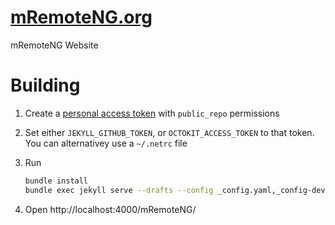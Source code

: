 # [mRemoteNG.org](https://mRemoteNG.org)
mRemoteNG Website

# Building
1. Create a [personal access token](https://help.github.com/articles/creating-an-access-token-for-command-line-use/) with `public_repo` permissions
2. Set either `JEKYLL_GITHUB_TOKEN`, or `OCTOKIT_ACCESS_TOKEN` to that token.  You can alternativey use a `~/.netrc` file
3. Run

   ```bash
   bundle install
   bundle exec jekyll serve --drafts --config _config.yaml,_config-dev.yaml
   ```
4. Open http://localhost:4000/mRemoteNG/
